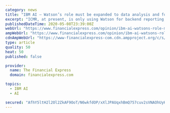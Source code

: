 ```yaml
---
category: news
title: "IBM AI – Watson’s role must be expanded to data analysis and forecasting trends"
excerpt: "ICMR, at present, is only using Watson for backend reporting, but it also needs to deploy it for data analysis and forecasting trends."
publishedDateTime: 2020-05-08T23:39:00Z
webUrl: "https://www.financialexpress.com/opinion/ibm-ai-watsons-role-must-be-expanded-to-data-analysis-and-forecasting-trends/1953085/"
ampWebUrl: "https://www.financialexpress.com/opinion/ibm-ai-watsons-role-must-be-expanded-to-data-analysis-and-forecasting-trends/1953085/lite/"
cdnAmpWebUrl: "https://www-financialexpress-com.cdn.ampproject.org/c/s/www.financialexpress.com/opinion/ibm-ai-watsons-role-must-be-expanded-to-data-analysis-and-forecasting-trends/1953085/lite/"
type: article
quality: 50
heat: 50
published: false

provider:
  name: The Financial Express
  domain: financialexpress.com

topics:
  - IBM AI
  - AI

secured: "AfhY5ltH2l2Ol2ZkAF9OoT/N6wkfdOP/xXlJPAUqxhBmQ757cuv2sVNAOhUyKEo89Mhizw2UMTyIX3YSCVGwbFYyPtRfGhvyleQWzR8qxaW4SezWyBumrCDPTZ1EUvbGhRNG6Fka2hAgqRP1D958Km93/6OYm+pQsZ3pBhD6ykIGHiSszisY1Y1dUP5DvFv6JWBttjJORQ/WMq6fsUWVyqP+JVXMzXZpx4uKzukhKApCC0f2JQk5JJlzGUkoadDxnH5HtqwEFiqbHjecQv1SWo6VrC64zMrFYdqFq1RrMHbJSbyeIDHaEBLWXrSt0qJq;+R+nrVBXLaeZvG/DOtsHPA=="
---
```


